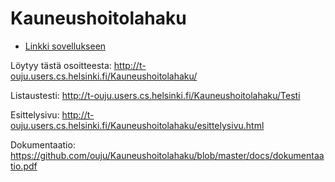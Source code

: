 # Kauneushoitolahaku
* [Linkki sovellukseen](http://t-ouju.users.cs.helsinki.fi/Kauneushoitolahaku/)

Löytyy tästä osoitteesta:
http://t-ouju.users.cs.helsinki.fi/Kauneushoitolahaku/

Listaustesti:
http://t-ouju.users.cs.helsinki.fi/Kauneushoitolahaku/Testi

Esittelysivu:
http://t-ouju.users.cs.helsinki.fi/Kauneushoitolahaku/esittelysivu.html

Dokumentaatio:
https://github.com/ouju/Kauneushoitolahaku/blob/master/docs/dokumentaatio.pdf
